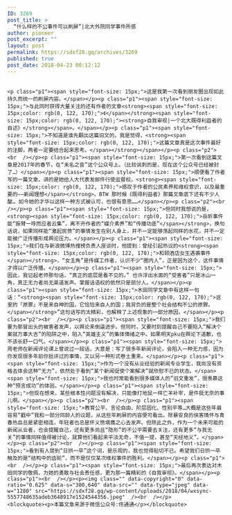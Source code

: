 ```yaml
---
ID: 3269
post_title: >
  “什么样的不公事件可以刷屏”|北大外院同学事件所感
author: pioneer
post_excerpt: ""
layout: post
permalink: https://sdxf28.gq/archives/3269
published: true
post_date: 2018-04-23 00:12:12
---
```

                                                                                                                  <p class="p1"><span style="font-size: 15px;">这是我第一次看到朋友圈出现如此持久而统一的刷屏内容。</span></p><p class="p1"><span style="font-size: 15px;">与此同时获得大量关注的还有作者的文章<strong><span style="font-size: 15px;color: rgb(0, 122, 170);">《</span></strong><span style="font-size: 15px;color: rgb(0, 122, 170);"><strong>自我审视|一个北大既得利益者的自述》</strong></span>。</span></p><p class="p1"><span style="font-size: 15px;">不知道是谁先翻出这篇旧文的，我是觉得，<strong><span style="font-size: 15px;color: rgb(0, 122, 170);">这篇文章真是这次事件最好的注脚，两者一定要结合起来思考。</span></strong></span></p><p class="p2"><br  /></p><p class="p1"><span style="font-size: 15px;">第一次看到这篇文章是2017年的春节，在“未名之音”这个公众号上。（比较讽刺的是，现在这个公众号已经被封了…）</span></p><p class="p1"><span style="font-size: 15px;">顺便看了作者写的一篇文章，讲的是她给人大代表发邮件行使监督权，<strong><span style="font-size: 15px;color: rgb(0, 122, 170);">感叹于作者的公民素养和维权意识，以及最重要的——新闻理想</span></strong>。BTW 那时候《既得利益者》那篇文章底下还有不少人酸… 如今她的才华以这样一种方式被认可，也很有意思……</span></p><p class="p2"><br  /></p><p class="p1"><span style="font-size: 15px;">但同时我想说的是，<strong><span style="font-size: 15px;color: rgb(0, 122, 170);">岳昕事件能“振臂一呼而应者云集”，离不开作者的“媒介素养”和“传播功底”</span></strong>，换句话说，如果同样能“激起民愤”的事情发生在别人身上，并不一定能够荡起同样的水花，并不一定能被广泛传播形成舆论压力。</span></p><p class="p1"><span style="font-size: 15px;">我们在与新浪微博热搜榜负责人座谈时，他提到：曾经引起热议的<strong><span style="font-size: 15px;color: rgb(0, 122, 170);">和颐酒店女生遇袭事件</span></strong>，“女主角”是传媒工作者，认识不少“圈内人”，正是因为这个，这件事情才得以广泛传播。</span></p><p class="p1"><span style="font-size: 15px;">因此，我记起老师那句话，“真正的底层是看不见的。” 也许浮出水面的“受害者”只是冰山一角，真正无力者尚无渠道发声。掌握话语权的依然只是部分人。</span></p><p class="p1"><span style="font-size: 15px;">木田同学文章中有这样一句话：“<strong><span style="font-size: 15px;color: rgb(0, 122, 170);">这里的「原罪」不是来自神的国，它恰恰来自人的国；我背负的是整个社会结构不公的原罪。</span></strong>”这句话写的太精彩，也解释了上述现象的一部分原因。</span></p><p class="p2"><br  /></p><p class="p1"><span style="font-size: 15px;">我们要为那冒出头的被害者发声，以舆论来倒逼进步。但同时，又要时刻提醒自己不要陷入“解决个案就万事大吉”的陷阱之中，陷入“英雄主义”的集体情绪之中。如果明天pku在舆论下道歉，也不该长舒一口气。</span></p><p class="p1"><span style="font-size: 15px;">周老师在新闻评论课上曾说过一段话，大意是：写了很多年新闻评论，会陷入一种无力感，因为你发现很多年前你批评过的事情，又以另一种形式卷土重来。</span></p><p class="p1"><span style="font-size: 15px;">作为一个没有从业经验的新闻专业学生，我尚没有资格去体会这种“无力”，依然处于看到“某个新闻促使个案解决”就欣慰不已的状态。</span><span style="font-size: 15px;">我也时常能看到很多媒体人的“旧文重发”，很羡慕这种“预言成功”的体验。</span></p><p class="p1"><span style="font-size: 15px;">但现在想来，某些根本性问题没有解决，只能像打地鼠一样亡羊补牢，是件挺无奈的事儿啊。</span></p><p class="p2"><br  /></p><p class="p1"><span style="font-size: 15px;">教育公平、言论自由、阶层固化、性别平等…大概是这些年最容易“戳中”我和一部分同龄人的议题，从这些年刷屏的内容便可看出。除暴安良的侠客情怀与青春热血总是紧密相连，年轻者也总是怀义愤填膺之心去发声。但除此之外，作为一个未来可能的新闻从业者，也会提醒自己，还有更多尚且“隐形”的不公平需要去关注，还有更多“与我无关”的事情同样值得被讨论，就算他们看起来平淡无奇，不值一提，甚至“天经地义”。</span></p><p class="p2"><br  /></p><p class="p1"><span style="font-size: 15px;">看到有人提到“日拱一卒”这个词，是乐观的，我也觉得贴切不已。希望我们日拱一卒触及的是“结构中的齿轮”，而不是仅仅某次维权事件的胜利。</span></p><p class="p1"><br  /></p><p class="p1"><span style="font-size: 15px;">最后再次表达对木田同学的敬佩，为她的勇敢与社会责任感，更为那一篇精彩的《自我审视》。</span></p><p class="p1"><br  /></p><p><img class="" data-copyright="0" data-ratio="0.625" data-s="300,640" data-src="" data-type="jpeg" data-w="1280" src="https://sdxf28.gq/wp-content/uploads/2018/04/wxsync-5557748635adeb3648917e1524544356.jpeg"  /><br  /></p>                  <blockquote><p>本篇文章来源于微信公众号:佟通通</p></blockquote>